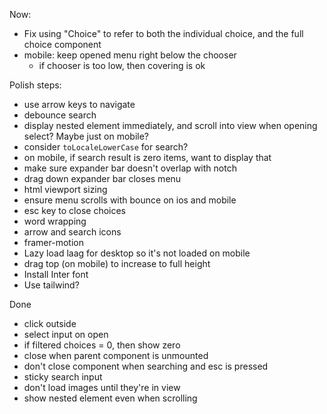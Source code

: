 Now:

- Fix using "Choice" to refer to both the individual choice, and the full choice component
- mobile: keep opened menu right below the chooser
  - if chooser is too low, then covering is ok

Polish steps:

- use arrow keys to navigate
- debounce search
- display nested element immediately, and scroll into view when opening select? Maybe just on mobile?
- consider `toLocaleLowerCase` for search?
- on mobile, if search result is zero items, want to display that
- make sure expander bar doesn't overlap with notch
- drag down expander bar closes menu
- html viewport sizing
- ensure menu scrolls with bounce on ios and mobile
- esc key to close choices
- word wrapping
- arrow and search icons
- framer-motion
- Lazy load laag for desktop so it's not loaded on mobile
- drag top (on mobile) to increase to full height
- Install Inter font
- Use tailwind?

Done

- click outside
- select input on open
- if filtered choices = 0, then show zero
- close when parent component is unmounted
- don't close component when searching and esc is pressed
- sticky search input
- don't load images until they're in view
- show nested element even when scrolling
